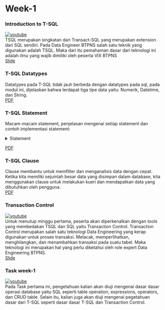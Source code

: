 # Week-1
### Introduction to T-SQL
[![youtube](http://img.youtube.com/vi/YVwjBNV10K4/0.jpg)](http://www.youtube.com/watch?v=YVwjBNV10K4 "Virtual Internship Experience BTPN Syariah - Data Engineer - Video Learning 1")  
TSQL merupakan singkatan dari Transact-SQL yang merupakan extension dari SQL sendiri. Pada Data Engineer BTPNS salah satu teknik yang digunakan adalah TSQL. Maka dari itu pemahaman dasar dari teknologi ini adalah ilmu yang wajib dimiliki oleh peserta VIX BTPNS  
[Slide](files/slide_1.pdf)

### T-SQL Datatypes
Datatypes pada T-SQL tidak jauh berbeda dengan datatypes pada sql, pada modul ini, dijelaskan bahwa terdapat tiga tipe data yaitu: Numerik, Datetime, dan String.  
[PDF](files/Reading_1_TSQL_Data_Types.pdf)

### T-SQL Statement
Macam-macam statement, penjelasan mengenai setiap statement dan contoh implementasi statement:
<details>
<summary>Statement</summary>

- SELECT: menampilkan maupun mengambil sebuah data pada tabel.
	```  
	SELECT * FROM Customers;
	```  
- WHERE: memfilter hasil SELECT dengan mengekstrak record yang memenuhi persyaratan tertentu
	```
    SELECT kolom1, kolom2, … FROM nama_tabel WHERE kondisi;
    ```
- ORDER BY: mengurutkan result-set dalam pengurutan ‘ascending’ atau ‘descending
	```
    SELECT kolom1, kolom2, … FROM nama_tabel ORDER BY column ASC;
	SELECT nis, nama FROM siswa ORDER BY tahun_lahir DESC;
    ```
- INSERT INTO: menambahkan record baru ke dalam tabel.
	```
    INSERT INTO nama_tabel VALUES (nilai1, nilai2, nilai3, …)
    INSERT INTO nama_tabel (kolom1, kolom2) VALUES (nilai1, nilai2);
    ```
- UPDATE: memperbarui atau mengubah nilai suatu record berdasarkan kriteria tertentu.
	```
    UPDATE nama_tabel SET kolom1 = nilai1, kolom2 = nilai2, … WHERE kondisi;
    ```
- CREATE: membuat database atau tabel.
	```
    CREATE DATABASE namadatabase;
    ```
- DELETE: menghapus nilai suatu record berdasarkan kriteria tertentu.
	```
    DELETE FROM table_name WHERE condition;
    ```
- MIN: mendapatkan nilai terkecil dari suatu kolom.
	```
    SELECT MIN(nama_kolom) FROM nama_tabel WHERE kondisi;
    ```
- MAX: mendapatkan nilai terbesar dari suatu kolom.
	```
    SELECT MAX(nama_kolom) FROM nama_tabel WHERE kondisi;
    ```
- COUNT: mendapatkan jumlah hitungan record yang memenuhi suatu kriteria.
	```
    SELECT COUNT(nama_kolom) FROM nama_tabel WHERE kondisi;
    ```
</details>  

[PDF](files/Reading_2_TSQL_Statements.pdf)

### T-SQL Clause
Clause membantu untuk memfilter dan menganalisis data dengan cepat. Ketika kita memiliki sejumlah besar data yang disimpan dalam database, kita menggunakan clause untuk melakukan kueri dan mendapatkan data yang dibutuhkan oleh pengguna.  
[PDF](files/Reading_3_TSQL_Clause.pdf)

### Transaction Control
[![youtube](http://img.youtube.com/vi/U1iCOYASCFc/0.jpg)](http://www.youtube.com/watch?v=U1iCOYASCFc "Virtual Internship Experience BTPN Syariah - Data Engineer - Video Learning 2")  
Untuk menutup minggu pertama, peserta akan diperkenalkan dengan tools yang membedakan TSQL dan SQL yaitu Transaction Control. Transaction Control merupakan salah satu teknologi Data Engineering yang kerap digunakan untuk proses transaksi. Melacak, memperlihatkan, menghilangkan, dan menambahkan transaksi pada suatu tabel. Maka teknologi ini merupakan hal yang perlu diketahui oleh role expert Data Engineering BTPNS.  
[Slide](files/slide_2.pdf)

### Task week-1
[![youtube](http://img.youtube.com/vi/3KMjc3Y0lZc/0.jpg)](http://www.youtube.com/watch?v=3KMjc3Y0lZc "Virtual Internship Experience BTPN Syariah - Data Engineer - Task 1")  
Pada Task pertama ini, pengetahuan kalian akan diuji mengenai dasar dasar operasi database yaitu SQL seperti table operation, expressions, operators, dan CRUD table. Selain itu, kalian juga akan diuji mengenai pegetahuan dasar dari T-SQL seperti dasar dasar T-SQL dan Transaction Control.
